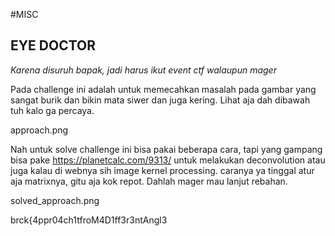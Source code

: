 #MISC

## EYE DOCTOR

*Karena disuruh bapak, jadi harus ikut event ctf walaupun mager*

Pada challenge ini adalah untuk memecahkan masalah pada gambar yang sangat burik dan bikin mata siwer dan juga kering. Lihat aja dah dibawah tuh kalo ga percaya.

approach.png

Nah untuk solve challenge ini bisa pakai beberapa cara, tapi yang gampang bisa pake https://planetcalc.com/9313/ untuk melakukan deconvolution atau juga kalau di webnya sih image kernel processing.
caranya ya tinggal atur aja matrixnya, gitu aja kok repot. Dahlah mager mau lanjut rebahan.

solved_approach.png

brck{4ppr04ch1tfroM4D1ff3r3ntAngl3
